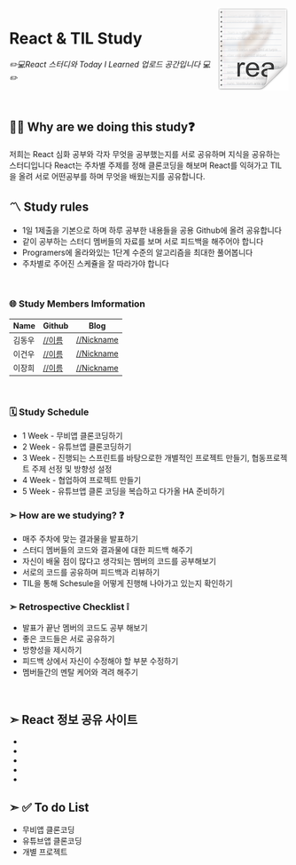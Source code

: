 <img src="icon.png" align="right" />

# React & TIL Study
*✏️💻React 스터디와 Today I Learned 업로드 공간입니다 💻✏️*

<br>

## 💁‍♂️ Why are we doing this study❓

 저희는 React 심화 공부와 각자 무엇을 공부했는지를 서로 공유하며 지식을 공유하는 스터디입니다
 React는 주차별 주제를 정해 클론코딩을 해보며 React를 익혀가고 TIL을 올려 서로 어떤공부를 하며 무엇을 배웠는지를 공유합니다.

## 〽️ Study rules
- 1일 1제출을 기본으로 하며 하루 공부한 내용들을 공용 Github에 올려 공유합니다
- 같이 공부하는 스터디 멤버들의 자료를 보며 서로 피드백을 해주어야 합니다
- Programers에 올라와있는 1단계 수준의 알고리즘을 최대한 풀어봅니다
- 주차별로 주어진 스케쥴을 잘 따라가야 합니다


<br>



### 🌐 Study Members Imformation

| Name | Github | Blog | 
|---|---|---|
| 김동우 | [//이름](//주소) | [//Nickname](주소)  |
| 이건우 | [//이름](//주소) | [//Nickname](주소)   |
| 이장희 | [//이름](//주소) | [//Nickname](주소) |



<br>


 ### 🗓 Study Schedule
- 1 Week - 무비앱 클론코딩하기
- 2 Week - 유튜브앱 클론코딩하기
- 3 Week - 진행되는 스프린트를 바탕으로한 개별적인 프로젝트 만들기, 협동프로젝트 주제 선정 및 방향성 설정
- 4 Week - 협업하여 프로젝트 만들기 
- 5 Week - 유튜브앱 클론 코딩을 복습하고 다가올 HA 준비하기


### ➣ How are we studying? ❓

- 매주 주차에 맞는 결과물을 발표하기
- 스터디 멤버들의 코드와 결과물에 대한 피드백 해주기
- 자신이 배울 점이 많다고 생각되는 멤버의 코드를 공부해보기
- 서로의 코드를 공유하며 피드백과 리뷰하기 
- TIL을 통해 Schesule을 어떻게 진행해 나아가고 있는지 확인하기


### ➣ Retrospective Checklist ❕
- 발표가 끝난 멤버의 코드도 공부 해보기
- 좋은 코드들은 서로 공유하기
- 방향성을 제시하기
- 피드백 상에서 자신이 수정해야 할 부분 수정하기
- 멤버들간의 멘탈 케어와 격려 해주기





<br>

## **➣ React 정보 공유 사이트** 
-
-
-
-
-




## **➣ ✅ To do List**
- 무비앱 클론코딩
- 유튜브앱 클론코딩
- 개별 프로젝트



### 
